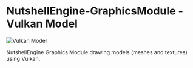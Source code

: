 # NutshellEngine-GraphicsModule - Vulkan Model
![Vulkan Model](https://i.imgur.com/GhTGguf.png)

NutshellEngine Graphics Module drawing models (meshes and textures) using Vulkan.
